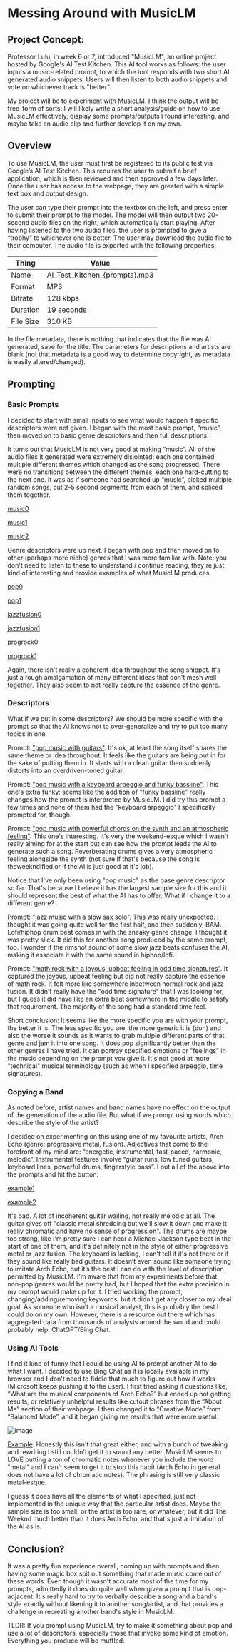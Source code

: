 # Messing Around with MusicLM
## Project Concept:
Professor Lulu, in week 6 or 7, introduced "MusicLM", an online project hosted by Google's AI Test Kitchen. This AI tool works as follows: the user inputs a music-related prompt, to which the tool responds with two short AI generated audio snippets. Users will then listen to both audio snippets and vote on whichever track is "better".

My project will be to experiment with MusicLM. I think the output will be free-form of sorts: I will likely write a short analysis/guide on how to use MusicLM effectively, display some prompts/outputs I found interesting, and maybe take an audio clip and further develop it on my own.

## Overview
To use MusicLM, the user must first be registered to its public test via Google’s AI Test Kitchen. This requires the user to submit a brief application, which is then reviewed and then approved a few days later. Once the user has access to the webpage, they are greeted with a simple text box and output design. 

The user can type their prompt into the textbox on the left, and press enter to submit their prompt to the model. The model will then output two 20-second audio files on the right, which automatically start playing. After having listened to the two audio files, the user is prompted to give a “trophy” to whichever one is better. The user may download the audio file to their computer. The audio file is exported with the following properties:

| Thing       | Value                         |
|-------------|-------------------------------|
| Name        | AI_Test_Kitchen_{prompts}.mp3 |
| Format      | MP3                           |
| Bitrate     | 128 kbps                      |
| Duration    | 19 seconds                    |
| File Size   | 310 KB                        |


In the file metadata, there is nothing that indicates that the file was AI generated, save for the title. The parameters for descriptions and artists are blank (not that metadata is a good way to determine copyright, as metadata is easily altered/changed).

## Prompting
### Basic Prompts
I decided to start with small inputs to see what would happen if specific descriptors were not given. I began with the most basic prompt, “music”, then moved on to basic genre descriptors and then full descriptions.

It turns out that MusicLM is not very good at making “music”. All of the audio files it generated were extremely disjointed; each one contained multiple different themes which changed as the song progressed. There were no transitions between the different themes, each one hard-cutting to the next one. It was as if someone had searched up “music”, picked multiple random songs, cut 2-5 second segments from each of them, and spliced them together. 

[music0](/AI_Test_Kitchen_music.mp3)

[music1](/AI_Test_Kitchen_music%20(1).mp3)

[music2](/AI_Test_Kitchen_music%20(2).mp3)

Genre descriptors were up next. I began with pop and then moved on to other (perhaps more niche) genres that I was more familiar with. Note: you don't need to listen to these to understand / continue reading, they're just kind of interesting and provide examples of what MusicLM produces.

[pop0](/AI_Test_Kitchen_pop_music.mp3)

[pop1](/AI_Test_Kitchen_pop_music%20(1).mp3)

[jazzfusion0](/AI_Test_Kitchen_jazz_fusion.mp3)

[jazzfusion1](/AI_Test_Kitchen_jazz_fusion%20(1).mp3)

[progrock0](/AI_Test_Kitchen_prog_rock.mp3)

[progrock1](/AI_Test_Kitchen_prog_rock%20(1).mp3)

Again, there isn't really a coherent idea throughout the song snippet. It's just a rough amalgamation of many different ideas that don't mesh well together. They also seem to not really capture the essence of the genre.

### Descriptors

What if we put in some descriptors? We should be more specific with the prompt so that the AI knows not to over-generalize and try to put too many topics in one. 

Prompt: ["pop music with guitars"](/AI_Test_Kitchen_pop_music_with_guitars.mp3). It's ok, at least the song itself shares the same theme or idea throughout. It feels like the guitars are being put in for the sake of putting them in. It starts with a clean guitar then suddenly distorts into an overdriven-toned guitar.

Prompt: ["pop music with a keyboard arpeggio and funky bassline"](/AI_Test_Kitchen_pop_music_with_a_keyboard_arpeggio_and_funky.mp3). This one's extra funky: seems like the addition of "funky bassline" really changes how the prompt is interpreted by MusicLM. I did try this prompt a few times and none of them had the "keyboard arpeggio" I specifically prompted for, though.

Prompt: ["pop music with powerful chords on the synth and an atmospheric feeling"](/AI_Test_Kitchen_pop_music_with_powerful_chords_on_the_synth_a.mp3). This one's interesting. It's very the weekend-esque which I wasn't really aiming for at the start but can see how the prompt leads the AI to generate such a song. Reverberating drums gives a very atmospheric feeling alongside the synth (not sure if that's because the song is theweekndified or if the AI is just good at it's job).

Notice that I've only been using "pop music" as the base genre descriptor so far. That's because I believe it has the largest sample size for this and it should represent the best of what the AI has to offer. What if I change it to a different genre?

Prompt: ["jazz music with a slow sax solo"](/AI_Test_Kitchen_jazz_music_with_a_slow_sax_solo.mp3). This was really unexpected. I thought it was going quite well for the first half, and then suddenly, BAM. Lofi/hiphop drum beat comes in with the sneaky genre change. I thought it was pretty slick. It did this for another song produced by the same prompt, too. I wonder if the rimshot sound of some slow jazz beats confuses the AI, making it associate it with the same sound in hiphop/lofi. 

Prompt: ["math rock with a joyous, upbeat feeling in odd time signatures"](/AI_Test_Kitchen_jazz_music_with_a_slow_sax_solo.mp3). It captured the joyous, upbeat feeling but did not really capture the essence of math rock. It felt more like somewhere inbetween normal rock and jazz fusion. It didn't really have the "odd time signature" that I was looking for, but I guess it did have like an extra beat somewhere in the middle to satisfy that requirement. The majority of the song had a standard time feel.

Short conclusion: It seems like the more specific you are with your prompt, the better it is. The less specific you are, the more generic it is (duh) and also the worse it sounds as it wants to grab multiple different parts of that genre and jam it into one song. It does pop significantly better than the other genres I have tried. It can portray specified emotions or "feelings" in the music depending on the prompt you give it. It's not good at more "technical" musical terminology (such as when I specified arpeggio, time signatures).

### Copying a Band
As noted before, artist names and band names have no effect on the output of the generation of the audio file. But what if we prompt using words which describe the style of the artist? 

I decided on experimenting on this using one of my favourite artists, Arch Echo (genre: progressive metal, fusion). Adjectives that come to the forefront of my mind are: “energetic, instrumental, fast-paced, harmonic, melodic”. Instrumental features involve “guitar runs, low tuned guitars, keyboard lines, powerful drums, fingerstyle bass”. I put all of the above into the prompts and hit the button:

[example1](/AI_Test_Kitchen_progressive_metal_and_jazz_fusion_with_an_ene%20(1).mp3)

[example2](/AI_Test_Kitchen_progressive_metal_and_jazz_fusion_with_an_ene.mp3)

It's bad. A lot of incoherent guitar wailing, not really melodic at all. The guitar gives off "classic metal shredding but we'll slow it down and make it really chromatic and have no sense of progression". The drums are maybe too strong, like I'm pretty sure I can hear a Michael Jackson type beat in the start of one of them, and it's definitely not in the style of either progressive metal or jazz fusion. The keyboard is lacking, I can't tell if it's not there or if they sound like really bad guitars. It doesn’t even sound like someone trying to imitate Arch Echo, but it’s the best I can do with the level of description permitted by MusicLM. I'm aware that from my experiments before that non-pop genres would be pretty bad, but I hoped that the extra precision in my prompt would make up for it. I tried working the prompt, changing/adding/removing keywords, but it didn’t get any closer to my ideal goal. As someone who isn’t a musical analyst, this is probably the best I could do on my own. However, there is a resource out there which has aggregated data from thousands of analysts around the world and could probably help: ChatGPT/Bing Chat.

### Using AI Tools
I find it kind of funny that I could be using AI to prompt another AI to do what I want. I decided to use Bing Chat as it is locally available in my browser and I don't need to fiddle that much to figure out how it works (Microsoft keeps pushing it to the user). I first tried asking it questions like, “What are the musical components of Arch Echo?” but ended up not getting results, or relatively unhelpful results like cutout phrases from the “About Me” section of their webpage. I then changed it to “Creative Mode” from “Balanced Mode”, and it began giving me results that were more useful. 

![image](Screenshot%202023-06-11%20185610.png)

[Example](/AI_Test_Kitchen_progressive_metal_fusion_with_influences_from.mp3). Honestly this isn't that great either, and with a bunch of tweaking and rewriting I still couldn't get it to sound any better. MusicLM seems to LOVE putting a ton of chromatic notes whenever you include the word "metal" and I can't seem to get it to stop this habit (Arch Echo in general does not have a lot of chromatic notes). The phrasing is still very classic metal-esque.

I guess it does have all the elements of what I specified, just not implemented in the unique way that the particular artist does. Maybe the sample size is too small, or the artist is too rare, or whatever, but it did The Weeknd much better than it does Arch Echo, and that's just a limitation of the AI as is.

## Conclusion?
It was a pretty fun experience overall, coming up with prompts and then having some magic box spit out something that made music come out of these words. Even though it wasn't accurate most of the time for my prompts, admittedly it does do quite well when given a prompt that is pop-adjacent. It's really hard to try to verbally describe a song and a band's style exactly without likening it to another song/artist, and that provides a challenge in recreating another band's style in MusicLM.

TLDR: If you prompt using MusicLM, try to make it something about pop and use a lot of descriptors, especially those that invoke some kind of emotion. Everything you produce will be muffled.
